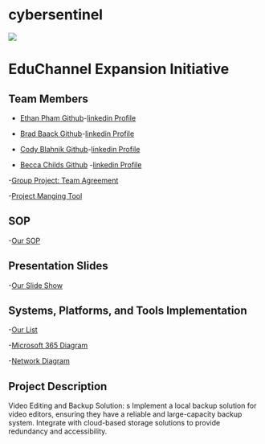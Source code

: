 # cybersentinel
![](<DALL·E 2024-03-08 15.53.51 - Design a sleek and modern logo for 'Cyber Sentinel', an IT security company. The logo should incorporate digital or cyber themes, suggesting protectio.webp>)
# EduChannel Expansion Initiative
## Team Members
- [Ethan Pham Github](https://github.com/EthanPham03)-[linkedin Profile](https://www.linkedin.com/in/ethan-pham-8a9a622b3/)
- [Brad Baack Github](https://github.com/bjbaack)-[linkedin Profile](https://www.linkedin.com/in/bradleybaack/)
- [Cody Blahnik Github](https://github.com/Cody354)-[linkedin Profile](https://www.linkedin.com/in/cody-blahnik-/)

- [Becca Childs Github](https://github.com/Crimson-Raven) -[linkedin Profile](https://www.linkedin.com/in/rebecca-childs-b69b61166/)





-[Group Project: Team Agreement](https://github.com/EthanPham03/cybersentinel/blob/main/Ops-201d12%20Team%20Powershell%20-%20Team%20Agreement%20(2).pdf)

-[Project Manging Tool](https://trello.com/invite/b/H268x7CI/ATTI48a41afe6d3e499f2cde946d8a80b2f1C250A66D/my-trello-board)

## SOP
-[Our SOP](https://github.com/EthanPham03/cybersentinel/blob/main/SOP%20(2).pdf)

## Presentation Slides
-[Our Slide Show](https://docs.google.com/presentation/d/1R-FmcJyKIA1eYXvkJOyU2ZrE3OUx4RGGT0LwJxHisf4/edit?usp=sharing)



## Systems, Platforms, and Tools Implementation
-[Our List](https://github.com/EthanPham03/cybersentinel/blob/main/ops-201d12%20Team%20Powershell%20System%20Selection%20(4).pdf)

-[Microsoft 365 Diagram](https://github.com/EthanPham03/cybersentinel/blob/main/Microsoft365Diagram.drawio.pdf)

-[Network Diagram](https://github.com/EthanPham03/cybersentinel/blob/main/Network_Diagram.drawio.pdf)
## Project Description
Video Editing and Backup Solution:
s
Implement a local backup solution for video editors, ensuring they have a reliable and large-capacity backup system.
Integrate with cloud-based storage solutions to provide redundancy and accessibility.
